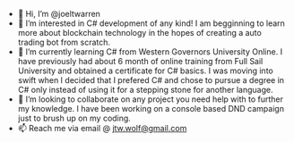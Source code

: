 - 👋 Hi, I’m @joeltwarren
- 👀 I’m interested in C# development of any kind! I am begginning to learn more about blockchain technology in the hopes of creating a auto trading bot from scratch.
- 🌱 I’m currently learning C# from Western Governors University Online. I have previously had about 6 month of online training from Full Sail University and obtained a certificate for C# basics. I was moving into swift when I decided that I prefered C# and chose to pursue a degree in C# only instead of using it for a stepping stone for another language.
- 💞️ I’m looking to collaborate on any project you need help with to further my knowledge. I have been working on a console based DND campaign just to brush up on my coding. 
- 📫 Reach me via email @ jtw.wolf@gmail.com

<!---
joeltwarren/joeltwarren is a ✨ special ✨ repository because its `README.md` (this file) appears on your GitHub profile.
You can click the Preview link to take a look at your changes.
--->
